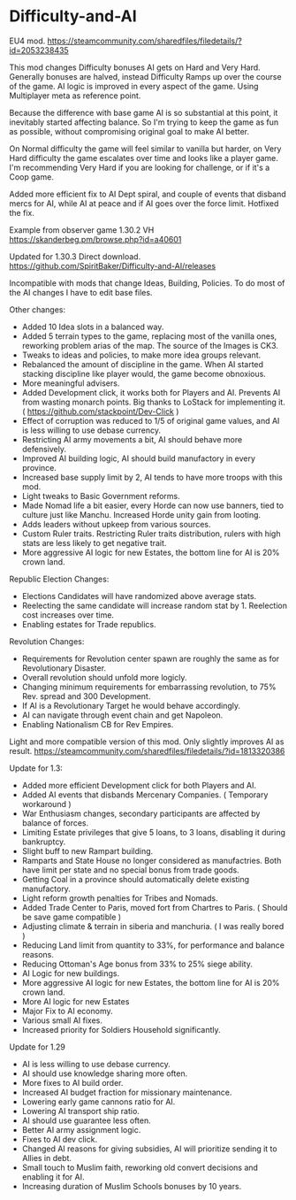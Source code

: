 # Difficulty-and-AI
EU4 mod. https://steamcommunity.com/sharedfiles/filedetails/?id=2053238435

This mod changes Difficulty bonuses AI gets on Hard and Very Hard. Generally bonuses are halved, instead Difficulty Ramps up over the course of the game. AI logic is improved in every aspect of the game. Using Multiplayer meta as reference point.

Because the difference with base game AI is so substantial at this point, it inevitably started affecting balance. So I'm trying to keep the game as fun as possible, without compromising original goal to make AI better.

On Normal difficulty the game will feel similar to vanilla but harder, on Very Hard difficulty the game escalates over time and looks like a player game. I'm recommending Very Hard if you are looking for challenge, or if it's a Coop game.


Added more efficient fix to AI Dept spiral, and couple of events that disband mercs for AI, while AI at peace and if AI goes over the force limit. Hotfixed the fix.

Example from observer game 1.30.2 VH
https://skanderbeg.pm/browse.php?id=a40601

Updated for 1.30.3
Direct download.
https://github.com/SpiritBaker/Difficulty-and-AI/releases

Incompatible with mods that change Ideas, Building, Policies. To do most of the AI changes I have to edit base files.

Other changes:
- Added 10 Idea slots in a balanced way.
- Added 5 terrain types to the game, replacing most of the vanilla ones, reworking problem arias of the map. The source of the Images is CK3. 
- Tweaks to ideas and policies, to make more idea groups relevant.
- Rebalanced the amount of discipline in the game. When AI started stacking discipline like player would, the game become obnoxious.
- More meaningful advisers.
- Added Development click, it works both for Players and AI. Prevents AI from wasting monarch points. Big thanks to LoStack for implementing it. ( https://github.com/stackpoint/Dev-Click )
- Effect of corruption was reduced to 1/5 of original game values, and AI is less willing to use debase currency.
- Restricting AI army movements a bit, AI should behave more defensively.
- Improved AI building logic, AI should build manufactory in every province.
- Increased base supply limit by 2, AI tends to have more troops with this mod.
- Light tweaks to Basic Government reforms.
- Made Nomad life a bit easier, every Horde can now use banners, tied to culture just like Manchu. Increased Horde unity gain from looting.
- Adds leaders without upkeep from various sources.
- Custom Ruler traits. Restricting Ruler traits distribution, rulers with high stats are less likely to get negative trait.
- More aggressive AI logic for new Estates, the bottom line for AI is 20% crown land.

Republic Election Changes:  
- Elections Candidates will have randomized above average stats. 
- Reelecting the same candidate will increase random stat by 1. Reelection cost increases over time.  
- Enabling estates for Trade republics.

Revolution Changes:
- Requirements for Revolution center spawn are roughly the same as for Revolutionary Disaster. 
- Overall revolution should unfold more logicly.
- Changing minimum requirements for embarrassing revolution, to 75% Rev. spread and 300 Development.
- If AI is a Revolutionary Target he would behave accordingly. 
- AI can navigate through event chain and get Napoleon. 
- Enabling Nationalism CB for Rev Empires.


Light and more compatible version of this mod. Only slightly improves AI as result.
https://steamcommunity.com/sharedfiles/filedetails/?id=1813320386



Update for 1.3:
- Added more efficient Development click for both Players and AI.
- Added AI events that disbands Mercenary Companies. ( Temporary workaround )
- War Enthusiasm changes, secondary participants are affected by balance of forces.
- Limiting Estate privileges that give 5 loans, to 3 loans, disabling it during bankruptcy.
- Slight buff to new Rampart building.
- Ramparts and State House no longer considered as manufactries. Both have limit per state and no special bonus from trade goods.
- Getting Coal in a province should automatically delete existing manufactory.
- Light reform growth penalties for Tribes and Nomads.
- Added Trade Center to Paris, moved fort from Chartres to Paris. ( Should be save game compatible )
- Adjusting climate & terrain in siberia and manchuria. ( I was really bored )
- Reducing Land limit from quantity to 33%, for performance and balance reasons.
- Reducing Ottoman's Age bonus from 33% to 25% siege ability.
- AI Logic for new buildings.
- More aggressive AI logic for new Estates, the bottom line for AI is 20% crown land.
- More AI logic for new Estates
- Major Fix to AI economy.
- Various small AI fixes.
- Increased priority for Soldiers Household significantly.

Update for 1.29

- AI is less willing to use debase currency.
- AI should use knowledge sharing more often.
- More fixes to AI build order.
- Increased AI budget fraction for missionary maintenance.
- Lowering early game cannons ratio for AI.
- Lowering AI transport ship ratio.
- AI should use guarantee less often.
- Better AI army assignment logic.
- Fixes to AI dev click.
- Changed AI reasons for giving subsidies, AI will prioritize sending it to Allies in debt.
- Small touch to Muslim faith, reworking old convert decisions and enabling it for AI.
- Increasing duration of Muslim Schools bonuses by 10 years.
